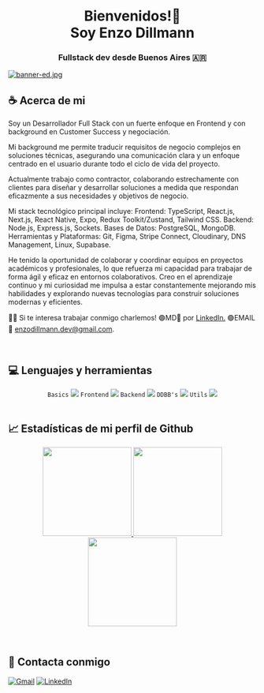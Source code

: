 <h1 align="center">Bienvenidos!🙌 </br> Soy Enzo Dillmann</h1>
<h3 align="center">Fullstack dev desde Buenos Aires 🇦🇷</h3>

[![banner-ed.jpg](https://i.postimg.cc/TwYHDGLH/Agregar-un-t-tulo.jpg)](https://postimg.cc/R3yTkkTc)
<br/>

## ☕ Acerca de mi

Soy un Desarrollador Full Stack con un fuerte enfoque en Frontend y con background en Customer Success y negociación.

Mi background me permite traducir requisitos de negocio complejos en soluciones técnicas, asegurando una comunicación clara y un enfoque centrado en el usuario durante todo el ciclo de vida del proyecto.

Actualmente trabajo como contractor, colaborando estrechamente con clientes para diseñar y desarrollar soluciones a medida que respondan eficazmente a sus necesidades y objetivos de negocio.

Mi stack tecnológico principal incluye:
Frontend: TypeScript, React.js, Next.js, React Native, Expo, Redux Toolkit/Zustand, Tailwind CSS.
Backend: Node.js, Express.js, Sockets.
Bases de Datos: PostgreSQL, MongoDB.
Herramientas y Plataformas: Git, Figma, Stripe Connect, Cloudinary, DNS Management, Linux, Supabase.

He tenido la oportunidad de colaborar y coordinar equipos en proyectos académicos y profesionales, lo que refuerza mi capacidad para trabajar de forma ágil y eficaz en entornos colaborativos. Creo en el aprendizaje continuo y mi curiosidad me impulsa a estar constantemente mejorando mis habilidades y explorando nuevas tecnologías para construir soluciones modernas y eficientes.
    
👋🏻 Si te interesa trabajar conmigo charlemos! 🟢MD📨 por <a href="https://www.linkedin.com/in/efdillmann/">LinkedIn.</a> 🟢EMAIL📩 enzodillmann.dev@gmail.com.


<br/>

## 💻 Lenguajes y herramientas
<div align="center"> 
<code>Basics</code>
<img src="https://skillicons.dev/icons?i=html,css,js,ts" />
<code>Frontend</code>
<img src="https://skillicons.dev/icons?i=react,redux,tailwind,vite" />
<code>Backend</code>
<img src="https://skillicons.dev/icons?i=nodejs,express,sequelize" />
<code>DDBB's</code>
<img src="https://skillicons.dev/icons?i=mongodb,postgres" />
<code>Utils</code>
<img src="https://skillicons.dev/icons?i=git,vscode,powershell,postman,figma,jest" />
</div>

<br/>

## 📈 Estadísticas de mi perfil de Github

<p align="center">
    <a href="https://github.com/EFDillmann">
        <img height="180em" src="https://streak-stats.demolab.com?user=EFDillmann&theme=tokyonight&hide_border=true"/>
        <img height="180em" src="https://github-readme-stats.vercel.app/api?username=EFDillmann&show_icons=true&count_private=true&hide_border=true&theme=tokyonight&include_all_commits=true&count_private=true"/>
        <img height="180em" src="https://github-readme-stats.vercel.app/api/top-langs/?username=EFDillmann&hide_border=true&layout=compact&theme=tokyonight&hide=jupyter%20notebook"/>
    </a>
</p>

<br/>

## 📨 Contacta conmigo

[![Gmail](https://img.shields.io/badge/Gmail-D14836?style=for-the-badge&logo=gmail&logoColor=white)](mailto:dillmanncode1999@gmail.com)
[![LinkedIn](https://img.shields.io/badge/LinkedIn-0077B5?style=for-the-badge&logo=linkedin&logoColor=white)](https://www.linkedin.com/in/efdillmann/)

<br/>
